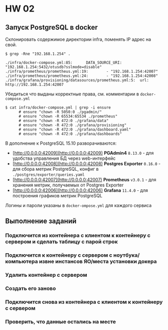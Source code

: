 # HW 02
## Запуск PostgreSQL в docker
Склонировать содержимое директории infra, поменять IP адрес на свой.
```
$ grep -Rne "192.168.1.254" .
```
```
./infra/docker-compose.yml:85:      DATA_SOURCE_URI: "192.168.1.254:5432/otusdb?sslmode=disable"
./infra/prometheus/prometheus.yml:19:        - "192.168.1.254:42007"
./infra/prometheus/prometheus.yml:24:        - "192.168.1.254:42008"
./infra/grafana/provisioning/datasources/prometheus.yml:5:  url: http://192.168.1.254:42007
```
Убедиться что выданы корректные права, см. комментарии в `docker-compose.yml`
```
$ cat infra/docker-compose.yml | grep -i ensure
      # ensure "chown -R 5050:0 ./pgadmin/"
      # ensure "chown -R 65534:65534 ./prometheus"
      # ensure "chown -R 472:0 ./grafana/data"
      # ensure "chown -R 472:0 ./grafana/provisioning"
      # ensure "chown -R 472:0 ./grafana/dashboard.yaml"
      # ensure "chown -R 472:0 ./grafana/dashboards"
```
В дополнение к PostgreSQL 15.10 разворачиваются:
 - [http://0.0.0.0:42009](http://0.0.0.0:42009) **PGAdmin4** `8.13.0` - для удобства управления БД через web-интерфейс
 - [http://0.0.0.0:42008](http://0.0.0.0:42008) **Postgres Exporter** `0.16.0` - для сбора метрик PostgreSQL, конфиг в `./postgres/exporter/queries.yaml`
 - [http://0.0.0.0:42007](http://0.0.0.0:42007) **Prometheus** `v3.0.1` - для хранения метрик, получаемых от Postgres Exporter
 - [http://0.0.0.0:42006](http://0.0.0.0:42006) **Grafana** `11.4.0` - для построения графиков метрик PostgreSQL

Логины и пароли указаны в `docker-ompose.yml` для каждого сервиса

## Выполнение заданий
### Подключится из контейнера с клиентом к контейнеру с сервером и сделать таблицу с парой строк
### Подключится к контейнеру с сервером с ноутбука/компьютера извне инстансов ЯО/места установки докера
### Удалить контейнер с сервером
### Создать его заново
### Подключится снова из контейнера с клиентом к контейнеру с сервером
### Проверить, что данные остались на месте

